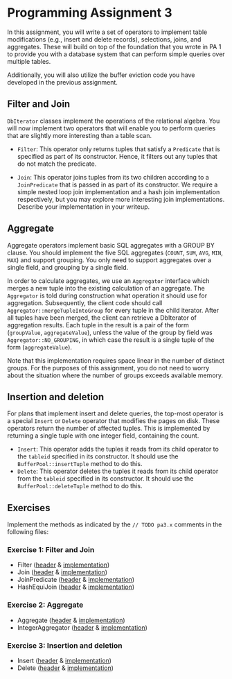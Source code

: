# Programming Assignment 3

In this assignment, you will write a set of operators to implement table modifications (e.g., insert and delete
records), selections, joins, and aggregates. These will build on top of the foundation that you wrote in PA 1 to
provide you with a database system that can perform simple queries over multiple tables.

Additionally, you will also utilize the buffer eviction code you have developed in the previous assignment.

## Filter and Join

`DbIterator` classes implement the operations of the relational algebra. You will now implement two operators that will
enable you to perform queries that are slightly more interesting than a table scan.

- `Filter`: This operator only returns tuples that satisfy a `Predicate` that is specified as part of its constructor.
  Hence, it filters out any tuples that do not match the predicate.

- `Join`: This operator joins tuples from its two children according to a `JoinPredicate` that is passed in as part of
  its constructor. We require a simple nested loop join implementation and a hash join implementation respectively, but
  you may explore more interesting join implementations. Describe your implementation in your writeup.

## Aggregate

Aggregate operators implement basic SQL aggregates with a GROUP BY clause. You should implement the five SQL aggregates
(`COUNT`, `SUM`, `AVG`, `MIN`, `MAX`) and support grouping. You only need to support aggregates over a single field, and
grouping by a single field.

In order to calculate aggregates, we use an `Aggregator` interface which merges a new tuple into the existing
calculation of an aggregate. The `Aggregator` is told during construction what operation it should use for
aggregation. Subsequently, the client code should call `Aggregator::mergeTupleIntoGroup` for every tuple in the child
iterator. After all tuples have been merged, the client can retrieve a DbIterator of aggregation results. Each tuple in
the result is a pair of the form (`groupValue`, `aggregateValue`), unless the value of the group by field
was `Aggregator::NO_GROUPING`, in which case the result is a single tuple of the form (`aggregateValue`).

Note that this implementation requires space linear in the number of distinct groups. For the purposes of this
assignment, you do not need to worry about the situation where the number of groups exceeds available memory.

## Insertion and deletion

For plans that implement insert and delete queries, the top-most operator is a special `Insert` or `Delete` operator
that modifies the pages on disk. These operators return the number of affected tuples. This is implemented by returning
a single tuple with one integer field, containing the count.

- `Insert`: This operator adds the tuples it reads from its child operator to the `tableid` specified in its
  constructor. It should use the `BufferPool::insertTuple` method to do this.
- `Delete`: This operator deletes the tuples it reads from its child operator from the `tableid` specified in its
  constructor. It should use the `BufferPool::deleteTuple` method to do this.

## Exercises

Implement the methods as indicated by the `// TODO pa3.x` comments in the following files:

### Exercise 1: Filter and Join

- Filter ([header](../include/db/Filter.h) & [implementation](../db/Filter.cpp))
- Join ([header](../include/db/Join.h) & [implementation](../db/Join.cpp))
- JoinPredicate ([header](../include/db/JoinPredicate.h) & [implementation](../db/JoinPredicate.cpp))
- HashEquiJoin ([header](../include/db/HashEquiJoin.h) & [implementation](../db/HashEquiJoin.cpp))

### Exercise 2: Aggregate

- Aggregate ([header](../include/db/Aggregate.h) & [implementation](../db/Aggregate.cpp))
- IntegerAggregator ([header](../include/db/IntegerAggregator.h) & [implementation](../db/IntegerAggregator.cpp))

### Exercise 3: Insertion and deletion

- Insert ([header](../include/db/Insert.h) & [implementation](../db/Insert.cpp))
- Delete ([header](../include/db/Delete.h) & [implementation](../db/Delete.cpp))

